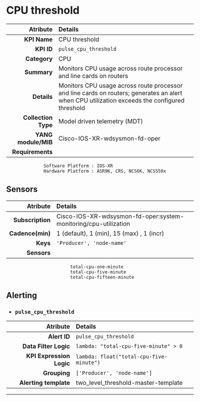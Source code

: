 
CPU threshold
====
Atribute|Details
---:|:---
**KPI Name**    | CPU threshold
**KPI ID**      | `pulse_cpu_threshold`
**Category**    | CPU
**Summary**     | Monitors CPU usage across route processor and line cards on routers
**Details**     | Monitors CPU usage across route processor and line cards on routers; generates an alert when CPU utilization exceeds the configured threshold
**Collection Type** | Model driven telemetry (MDT)
**YANG module/MIB** | Cisco-IOS-XR-wdsysmon-fd-oper
**Requirements**    |
                  Software Platform : IOS-XR
                  Hardware Platform : ASR9K, CRS, NCS6K, NCS550x
Sensors
---
Atribute|Details
---:|:---
**Subscription** | Cisco-IOS-XR-wdsysmon-fd-oper:system-monitoring/cpu-utilization
**Cadence(min)** | 1 (default), 1 (min), 15 (max) , 1 (incr)
**Keys**         | `'Producer', 'node-name'`
**Sensors**      |
                            total-cpu-one-minute
                            total-cpu-five-minute
                            total-cpu-fifteen-minute
     
Alerting
---

* ### `pulse_cpu_threshold`
Atribute|Details
---:|:---
**Alert ID**             | ```pulse_cpu_threshold```
**Data Filter Logic**    | ```lambda: "total-cpu-five-minute" > 0```
**KPI Expression Logic** | ```lambda: float("total-cpu-five-minute")```
**Grouping**             | ```['Producer', 'node-name']```
**Alerting template**    | two_level_threshold-master-template
---

